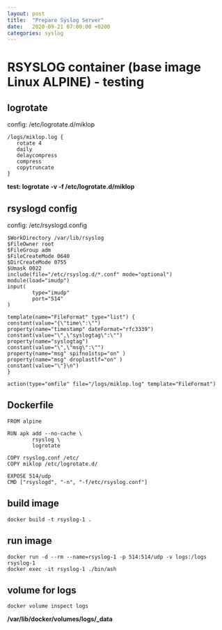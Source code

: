 ```yaml
---
layout: post
title:  "Prepare Syslog Server"
date:   2020-09-21 07:00:00 +0200
categories: syslog
---
```

# RSYSLOG container (base image Linux ALPINE) - testing

## logrotate

config: /etc/logrotate.d/miklop

   ```
   /logs/miklop.log {
      rotate 4
      daily
      delaycompress
      compress
      copytruncate
   }
   ```
**test: logrotate -v -f /etc/logrotate.d/miklop**

## rsyslogd config

config: /etc/rsyslogd.config

```
$WorkDirectory /var/lib/rsyslog
$FileOwner root
$FileGroup adm
$FileCreateMode 0640
$DirCreateMode 0755
$Umask 0022
include(file="/etc/rsyslog.d/*.conf" mode="optional")
module(load="imudp")
input(
        type="imudp"
        port="514"
)

template(name="FileFormat" type="list") {
constant(value="{\"time\":\"")
property(name="timestamp" dateFormat="rfc3339")
constant(value="\",\"syslogtag\":\"")
property(name="syslogtag")
constant(value="\",\"msg\":\"")
property(name="msg" spifno1stsp="on" )
property(name="msg" droplastlf="on" )
constant(value="\"}\n")
}

action(type="omfile" file="/logs/miklop.log" template="FileFormat")
```
## Dockerfile
```
FROM alpine

RUN apk add --no-cache \
        rsyslog \
        logrotate

COPY rsyslog.conf /etc/
COPY miklop /etc/logrotate.d/

EXPOSE 514/udp
CMD ["rsyslogd", "-n", "-f/etc/rsyslog.conf"]
```
## build image
```
docker build -t rsyslog-1 .
```
## run image
```
docker run -d --rm --name=rsyslog-1 -p 514:514/udp -v logs:/logs rsyslog-1
docker exec -it rsyslog-1 ./bin/ash

```
## volume for logs
```
docker volume inspect logs
```
**/var/lib/docker/volumes/logs/_data**

